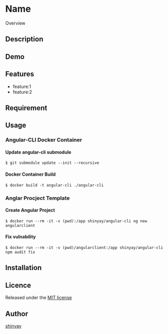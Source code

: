 # Name

Overview

## Description

## Demo

## Features

- feature:1
- feature:2

## Requirement

## Usage

### Angular-CLI Docker Container
#### Update angular-cli submodule

```
$ git submodule update --init --recursive
```
#### Docker Container Build

```
$ docker build -t angular-cli ./angular-cli
```

### Anglar Procject Template
#### Create Angular Project
```
$ docker run --rm -it -v (pwd):/app shinyay/angular-cli ng new angularclient
```

#### Fix vulnability
```
$ docker run --rm -it -v (pwd)/angularclient:/app shinyay/angular-cli npm audit fix
```

## Installation

## Licence

Released under the [MIT license](https://gist.githubusercontent.com/shinyay/56e54ee4c0e22db8211e05e70a63247e/raw/44f0f4de510b4f2b918fad3c91e0845104092bff/LICENSE)

## Author

[shinyay](https://github.com/shinyay)
